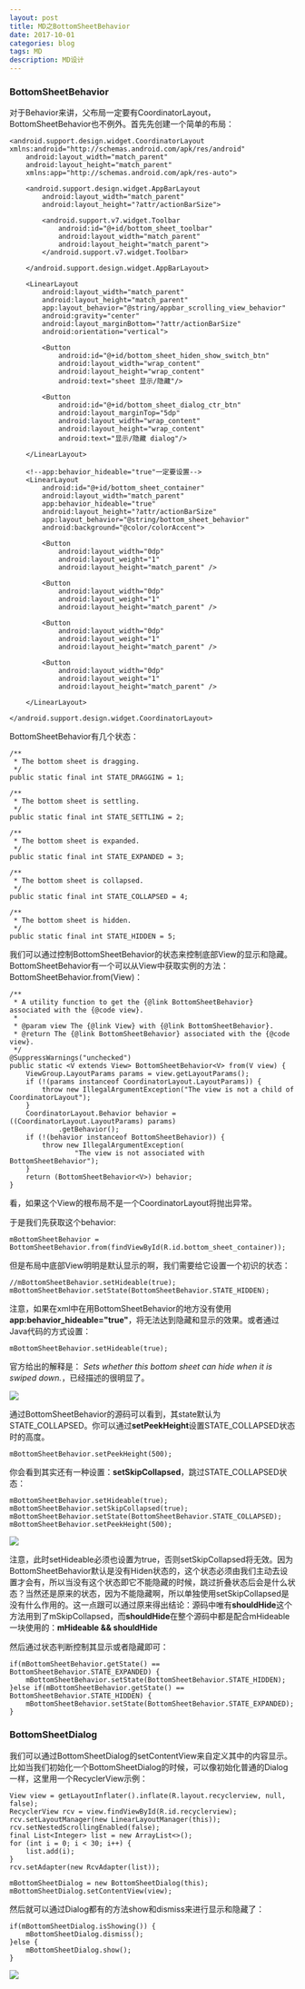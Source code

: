 ```yaml
---
layout: post
title: MD之BottomSheetBehavior
date: 2017-10-01
categories: blog
tags: MD
description: MD设计
---
```



### BottomSheetBehavior
对于Behavior来讲，父布局一定要有CoordinatorLayout，BottomSheetBehavior也不例外。首先先创建一个简单的布局：

```
<android.support.design.widget.CoordinatorLayout xmlns:android="http://schemas.android.com/apk/res/android"
    android:layout_width="match_parent"
    android:layout_height="match_parent"
    xmlns:app="http://schemas.android.com/apk/res-auto">

    <android.support.design.widget.AppBarLayout
        android:layout_width="match_parent"
        android:layout_height="?attr/actionBarSize">

        <android.support.v7.widget.Toolbar
            android:id="@+id/bottom_sheet_toolbar"
            android:layout_width="match_parent"
            android:layout_height="match_parent">
        </android.support.v7.widget.Toolbar>

    </android.support.design.widget.AppBarLayout>

    <LinearLayout
        android:layout_width="match_parent"
        android:layout_height="match_parent"
        app:layout_behavior="@string/appbar_scrolling_view_behavior"
        android:gravity="center"
        android:layout_marginBottom="?attr/actionBarSize"
        android:orientation="vertical">

        <Button
            android:id="@+id/bottom_sheet_hiden_show_switch_btn"
            android:layout_width="wrap_content"
            android:layout_height="wrap_content"
            android:text="sheet 显示/隐藏"/>

        <Button
            android:id="@+id/bottom_sheet_dialog_ctr_btn"
            android:layout_marginTop="5dp"
            android:layout_width="wrap_content"
            android:layout_height="wrap_content"
            android:text="显示/隐藏 dialog"/>

    </LinearLayout>

    <!--app:behavior_hideable="true"一定要设置-->
    <LinearLayout
        android:id="@+id/bottom_sheet_container"
        android:layout_width="match_parent"
        app:behavior_hideable="true"
        android:layout_height="?attr/actionBarSize"
        app:layout_behavior="@string/bottom_sheet_behavior"
        android:background="@color/colorAccent">

        <Button
            android:layout_width="0dp"
            android:layout_weight="1"
            android:layout_height="match_parent" />

        <Button
            android:layout_width="0dp"
            android:layout_weight="1"
            android:layout_height="match_parent" />

        <Button
            android:layout_width="0dp"
            android:layout_weight="1"
            android:layout_height="match_parent" />

        <Button
            android:layout_width="0dp"
            android:layout_weight="1"
            android:layout_height="match_parent" />

    </LinearLayout>

</android.support.design.widget.CoordinatorLayout>
```

BottomSheetBehavior有几个状态：

```
/**
 * The bottom sheet is dragging.
 */
public static final int STATE_DRAGGING = 1;

/**
 * The bottom sheet is settling.
 */
public static final int STATE_SETTLING = 2;

/**
 * The bottom sheet is expanded.
 */
public static final int STATE_EXPANDED = 3;

/**
 * The bottom sheet is collapsed.
 */
public static final int STATE_COLLAPSED = 4;

/**
 * The bottom sheet is hidden.
 */
public static final int STATE_HIDDEN = 5;
```

我们可以通过控制BottomSheetBehavior的状态来控制底部View的显示和隐藏。BottomSheetBehavior有一个可以从View中获取实例的方法：BottomSheetBehavior.from(View)：

```
/**
 * A utility function to get the {@link BottomSheetBehavior} associated with the {@code view}.
 *
 * @param view The {@link View} with {@link BottomSheetBehavior}.
 * @return The {@link BottomSheetBehavior} associated with the {@code view}.
 */
@SuppressWarnings("unchecked")
public static <V extends View> BottomSheetBehavior<V> from(V view) {
    ViewGroup.LayoutParams params = view.getLayoutParams();
    if (!(params instanceof CoordinatorLayout.LayoutParams)) {
        throw new IllegalArgumentException("The view is not a child of CoordinatorLayout");
    }
    CoordinatorLayout.Behavior behavior = ((CoordinatorLayout.LayoutParams) params)
            .getBehavior();
    if (!(behavior instanceof BottomSheetBehavior)) {
        throw new IllegalArgumentException(
                "The view is not associated with BottomSheetBehavior");
    }
    return (BottomSheetBehavior<V>) behavior;
}
```
看，如果这个View的根布局不是一个CoordinatorLayout将抛出异常。

于是我们先获取这个behavior:

```
mBottomSheetBehavior = BottomSheetBehavior.from(findViewById(R.id.bottom_sheet_container));
```

但是布局中底部View明明是默认显示的啊，我们需要给它设置一个初识的状态：

```
//mBottomSheetBehavior.setHideable(true);
mBottomSheetBehavior.setState(BottomSheetBehavior.STATE_HIDDEN);
```
注意，如果在xml中在用BottomSheetBehavior的地方没有使用**app:behavior_hideable="true"**，将无法达到隐藏和显示的效果。或者通过Java代码的方式设置：
```
mBottomSheetBehavior.setHideable(true);
```
官方给出的解释是：
*Sets whether this bottom sheet can hide when it is swiped down.*，已经描述的很明显了。

![](https://raw.githubusercontent.com/mianli/-/master/md/md_bottomsheet_behavior1.gif)

通过BottomSheetBehavior的源码可以看到，其state默认为STATE_COLLAPSED。你可以通过**setPeekHeight**设置STATE_COLLAPSED状态时的高度。

```
mBottomSheetBehavior.setPeekHeight(500);
```

你会看到其实还有一种设置：**setSkipCollapsed**，跳过STATE_COLLAPSED状态：

```
mBottomSheetBehavior.setHideable(true);
mBottomSheetBehavior.setSkipCollapsed(true);
mBottomSheetBehavior.setState(BottomSheetBehavior.STATE_COLLAPSED);
mBottomSheetBehavior.setPeekHeight(500);
```

![](https://raw.githubusercontent.com/mianli/-/master/md/md_bottomsheet_behavior_skipcollapsed.gif)

注意，此时setHideable必须也设置为true，否则setSkipCollapsed将无效。因为BottomSheetBehavior默认是没有Hiden状态的，这个状态必须由我们主动去设置才会有，所以当没有这个状态即它不能隐藏的时候，跳过折叠状态后会是什么状态？当然还是原来的状态，因为不能隐藏啊，所以单独使用setSkipCollapsed是没有什么作用的。这一点跟可以通过原来得出结论：源码中唯有**shouldHide**这个方法用到了mSkipCollapsed，而**shouldHide**在整个源码中都是配合mHideable一块使用的：**mHideable && shouldHide**

然后通过状态判断控制其显示或者隐藏即可：

```
if(mBottomSheetBehavior.getState() == BottomSheetBehavior.STATE_EXPANDED) {
    mBottomSheetBehavior.setState(BottomSheetBehavior.STATE_HIDDEN);
}else if(mBottomSheetBehavior.getState() == BottomSheetBehavior.STATE_HIDDEN) {
    mBottomSheetBehavior.setState(BottomSheetBehavior.STATE_EXPANDED);
}
```
### BottomSheetDialog

我们可以通过BottomSheetDialog的setContentView来自定义其中的内容显示。比如当我们初始化一个BottomSheetDialog的时候，可以像初始化普通的Dialog一样，这里用一个RecyclerView示例：

```
View view = getLayoutInflater().inflate(R.layout.recyclerview, null, false);
RecyclerView rcv = view.findViewById(R.id.recyclerview);
rcv.setLayoutManager(new LinearLayoutManager(this));
rcv.setNestedScrollingEnabled(false);
final List<Integer> list = new ArrayList<>();
for (int i = 0; i < 30; i++) {
    list.add(i);
}
rcv.setAdapter(new RcvAdapter(list));

mBottomSheetDialog = new BottomSheetDialog(this);
mBottomSheetDialog.setContentView(view);
```

然后就可以通过Dialog都有的方法show和dismiss来进行显示和隐藏了：

```
if(mBottomSheetDialog.isShowing()) {
    mBottomSheetDialog.dismiss();
}else {
    mBottomSheetDialog.show();
}
```

![](https://raw.githubusercontent.com/mianli/-/master/md/md_bottomsheet_behavior_dialog.gif)